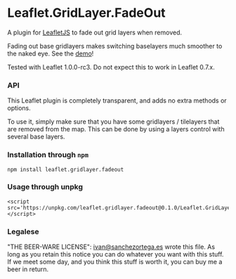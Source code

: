 # Leaflet.GridLayer.FadeOut

A plugin for [LeafletJS](http://www.leafletjs.com) to fade out grid layers when removed.

Fading out base gridlayers makes switching baselayers much smoother to the naked eye. See the [demo](http://ivansanchez.gitlab.io/Leaflet.GridLayer.FadeOut/demo.html)!

Tested with Leaflet 1.0.0-rc3. Do not expect this to work in Leaflet 0.7.x.

### API

This Leaflet plugin is completely transparent, and adds no extra methods or options.

To use it, simply make sure that you have some gridlayers / tilelayers that are removed from the map. This can be done by using a layers control with several base layers.

### Installation through `npm`

```
npm install leaflet.gridlayer.fadeout
```

### Usage through unpkg

```
<script src='https://unpkg.com/leaflet.gridlayer.fadeout@0.1.0/Leaflet.GridLayer.FadeOut.js'></script>
```

### Legalese


"THE BEER-WARE LICENSE":
<ivan@sanchezortega.es> wrote this file. As long as you retain this notice you
can do whatever you want with this stuff. If we meet some day, and you think
this stuff is worth it, you can buy me a beer in return.


